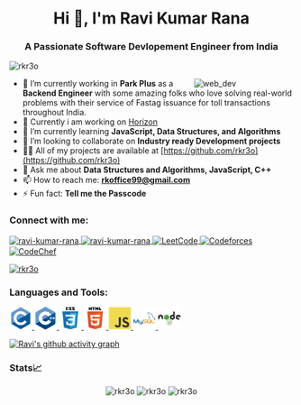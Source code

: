 <h1 align="center">Hi 👋, I'm Ravi Kumar Rana</h1>
<h3 align="center">A Passionate Software Devlopement Engineer from India</h3>

<p align="left">
  <img src="https://komarev.com/ghpvc/?username=rkr3o&label=Profile%20views&color=0e75b6&style=flat" alt="rkr3o" />
</p>
<img align="right" alt="web_dev" width="35%" src="https://www.aagnia.com/wp-content/uploads/2021/12/39998-web-development.gif">

- 🔭 I’m currently working in **Park Plus** as a **Backend Engineer** with some amazing folks who love solving real-world problems with their service of Fastag issuance for toll transactions throughout India.
- 🔭 Currently i am working on [Horizon](https://github.com/rkr3o/banking)
- 🌱 I’m currently learning **JavaScript, Data Structures, and Algorithms**
- 👯 I’m looking to collaborate on **Industry ready Development projects**
- 👨‍💻 All of my projects are available at [https://github.com/rkr3o](https://github.com/rkr3o)
- 💬 Ask me about **Data Structures and Algorithms, JavaScript, C++**
- 📫 How to reach me: **rkoffice99@gmail.com**
- ⚡ Fun fact: **Tell me the Passcode**

<h3 align="left">Connect with me:</h3>
<p>
  <a href="https://www.instagram.com/_rvi.rana_/" target="_blank">
    <img align="center" src="https://raw.githubusercontent.com/rahuldkjain/github-profile-readme-generator/master/src/images/icons/Social/instagram.svg" alt="ravi-kumar-rana" height="30" width="40" />
  </a>
  <a href="https://www.linkedin.com/in/ravi-kumar-rana-710934159/" target="_blank">
    <img align="center" src="https://raw.githubusercontent.com/rahuldkjain/github-profile-readme-generator/master/src/images/icons/Social/linked-in-alt.svg" alt="ravi-kumar-rana" height="30" width="40" />
  </a>
  <a href="https://leetcode.com/u/dead_lucifer/" target="_blank">
    <img align="center" src="https://raw.githubusercontent.com/rahuldkjain/github-profile-readme-generator/master/src/images/icons/Social/leet-code.svg" alt="LeetCode" height="30" width="40" />
  </a>
  <a href="https://codeforces.com/profile/byte_dock" target="_blank">
    <img align="center" src="https://raw.githubusercontent.com/rahuldkjain/github-profile-readme-generator/master/src/images/icons/Social/codeforces.svg" alt="Codeforces" height="30" width="40" />
  </a>
  <a href="https://www.codechef.com/users/dead_lucifer" target="_blank">
    <img align="center" src="https://img.icons8.com/color/48/000000/codechef.png" alt="CodeChef" height="30" width="40" />
  </a>
</p>


<p align="left">
  <a href="https://github.com/ryo-ma/github-profile-trophy">
    <img src="https://github-profile-trophy.vercel.app/?username=rkr3o&theme=onedark" alt="rkr3o" />
  </a>
</p>

<h3 align="left">Languages and Tools:</h3>
<p align="left">
  <a href="https://www.cprogramming.com/" target="_blank" rel="noreferrer">
    <img src="https://raw.githubusercontent.com/devicons/devicon/master/icons/c/c-original.svg" alt="c" width="40" height="40" />
  </a>
  <a href="https://www.w3schools.com/cpp/" target="_blank" rel="noreferrer">
    <img src="https://raw.githubusercontent.com/devicons/devicon/master/icons/cplusplus/cplusplus-original.svg" alt="cplusplus" width="40" height="40" />
  </a>
  <a href="https://www.w3schools.com/css/" target="_blank" rel="noreferrer">
    <img src="https://raw.githubusercontent.com/devicons/devicon/master/icons/css3/css3-original-wordmark.svg" alt="css3" width="40" height="40" />
  </a>
  <a href="https://www.w3.org/html/" target="_blank" rel="noreferrer">
    <img src="https://raw.githubusercontent.com/devicons/devicon/master/icons/html5/html5-original-wordmark.svg" alt="html5" width="40" height="40" />
  </a>
  <a href="https://developer.mozilla.org/en-US/docs/Web/JavaScript" target="_blank" rel="noreferrer">
    <img src="https://raw.githubusercontent.com/devicons/devicon/master/icons/javascript/javascript-original.svg" alt="javascript" width="40" height="40" />
  </a>
  <a href="https://www.mysql.com/" target="_blank" rel="noreferrer">
    <img src="https://raw.githubusercontent.com/devicons/devicon/master/icons/mysql/mysql-original-wordmark.svg" alt="mysql" width="40" height="40" />
  </a>
  <a href="https://nodejs.org" target="_blank" rel="noreferrer">
    <img src="https://raw.githubusercontent.com/devicons/devicon/master/icons/nodejs/nodejs-original-wordmark.svg" alt="nodejs" width="40" height="40" />
  </a>
</p>

[![Ravi's github activity graph](https://github-readme-activity-graph.vercel.app/graph?username=rkr3o&bg_color=ffcfe9&color=9e4c98&line=9e4c98&point=403d3d&area=true&hide_border=true)](https://github.com/ashutosh00710/github-readme-activity-graph)

<h3 align="left">Stats📈</h3>
<p align="center">
  <img width="40%" src="https://github-readme-stats.vercel.app/api/top-langs?username=rkr3o&show_icons=true&theme=dracula&title_color=ff8000&text_color=ffffff&bg_color=6a6a6a&locale=en&layout=compact&hide_border=true" alt="rkr3o" />
  <img width="48%" src="https://github-readme-stats.vercel.app/api?username=rkr3o&show_icons=true&theme=dracula&title_color=ff8000&text_color=ffffff&bg_color=6a6a6a&locale=en&hide_border=true" alt="rkr3o" />
  <img width="48%" src="https://github-readme-streak-stats.herokuapp.com/?user=rkr3o&theme=highcontrast&hide_border=true" alt="rkr3o" />
</p>

